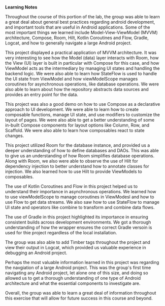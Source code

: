 __Learning Notes__

Throughout the course of this portion of the lab, the group was able to learn a great deal about general best practices regarding android development, and important tools that are useful in Android applications. Some of the most important things we learned include Model-View-ViewModel (MVVM) architecture, Compose, Room, Hilt, Kotlin Coroutines and Flow, Gradle, Logcat, and how to generally navigate a large Android project.

This project displayed a practical application of MVVM architecture. It was very interesting to see how the Model (data) layer interacts with Room, how the View (UI) layer is built in particular with Compose for this case, and how ViewModel acts as the intermediary by managing UI states and handling the backend logic. We were also able to learn how StateFlow is used to handle the UI state from ViewModel and how viewModelScope manages coroutines for asynchronous operations, like database operations. We were also able to learn about how the repository abstracts data sources and provides an entry point for the data.

This project was also a good demo on how to use Compose as a declarative approach to UI development. We were able to learn how to create composable functions, manage UI state, and use modifiers to customize the layout of pages. We were also able to get a better understanding of some in-built Compose components for layout options like Column, Row, and Scaffold. We were also able to learn how composables react to state changes.

This project utilized Room for the database instance, and provided us a deeper understanding of how to define databases and DAOs. This was able to give us an understanding of how Room simplifies database operations. Along with Room, we also were able to observe the use of Hilt for dependency injection to better understand how to annotate classes for injection. We also learned how to use Hilt to provide ViewModels to composables. 

The use of Kotlin Coroutines and Flow in this project helped us to understand their importance in asynchronous operations. We learned how to use viewModelScope to manage coroutines in ViewModesl and how to use Flow to get data streams. We also saw how to use StateFlow to manage UI state and operators like combine to transform and combine data flows. 

The use of Gradle in this project highlighted its importance in ensuring consistent builds across development environments. We got a thorough understanding of how the wrapper ensures the correct Gradle versoin is used for thie project regardless of the local installation. 

The group was also able to add Timber tags throughout the project and view their output in Logcat, which provided us valuable experience in debugging an Android project.

Perhaps the most valuable information learned in this project was regarding the navgiation of a large Android project. This was the group's first time navigating any Android project, let alone one of this size, and doing so allowed us to get a thorough understanding of one type of Android architecture and what the essential components to investigate are. 

Overall, the group was able to learn a great deal of information throughout this exercise that will allow for future success in this course and beyond. 